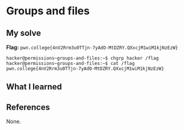 # Groups and files


## My solve
**Flag:** `pwn.college{4nV2Rrm3u0TTjn-7yAdO-MtDZRY.QXxcjM1wiM1kjNzEzW}`


```
hacker@permissions~groups-and-files:~$ chgrp hacker /flag
hacker@permissions~groups-and-files:~$ cat /flag
pwn.college{4nV2Rrm3u0TTjn-7yAdO-MtDZRY.QXxcjM1wiM1kjNzEzW}
```

## What I learned


## References 
None.
